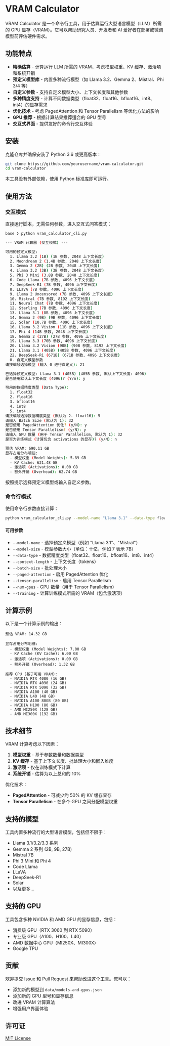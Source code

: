# VRAM Calculator

VRAM Calculator 是一个命令行工具，用于估算运行大型语言模型（LLM）所需的 GPU 显存（VRAM）。它可以帮助研究人员、开发者和 AI 爱好者在部署或微调模型前评估硬件需求。

## 功能特点

- **精确估算** - 计算运行 LLM 所需的 VRAM，考虑模型权重、KV 缓存、激活项和系统开销
- **预定义模型库** - 内置多种流行模型（如 Llama 3.2、Gemma 2、Mistral、Phi 3/4 等）
- **自定义参数** - 支持自定义模型大小、上下文长度和其他参数
- **多种精度支持** - 计算不同数据类型（float32、float16、bfloat16、int8、int4）的显存需求
- **优化技术** - 考虑 PagedAttention 和 Tensor Parallelism 等优化方法的影响
- **GPU 推荐** - 根据计算结果推荐适合的 GPU 型号
- **交互式界面** - 提供友好的命令行交互体验

## 安装

克隆仓库并确保安装了 Python 3.6 或更高版本：

```bash
git clone https://github.com/yourusername/vram-calculator.git
cd vram-calculator
```

本工具没有外部依赖，使用 Python 标准库即可运行。

## 使用方法

### 交互模式

直接运行脚本，无需任何参数，进入交互式问答模式：

```bash
base ❯ python vram_calculator_cli.py   

--- VRAM 计算器 (交互模式) ---

可用的预定义模型:
  1. Llama 3.2 (1B) (1B 参数, 2048 上下文长度)
  2. Moondream 2 (1.4B 参数, 2048 上下文长度)
  3. Gemma 2 (2B) (2B 参数, 2048 上下文长度)
  4. Llama 3.2 (3B) (3B 参数, 2048 上下文长度)
  5. Phi 3 Mini (3.8B 参数, 2048 上下文长度)
  6. Code Llama (7B 参数, 4096 上下文长度)
  7. DeepSeek-R1 (7B 参数, 4096 上下文长度)
  8. LLaVA (7B 参数, 4096 上下文长度)
  9. Llama 2 Uncensored (7B 参数, 4096 上下文长度)
  10. Mistral (7B 参数, 8192 上下文长度)
  11. Neural Chat (7B 参数, 4096 上下文长度)
  12. Starling (7B 参数, 4096 上下文长度)
  13. Llama 3.1 (8B 参数, 4096 上下文长度)
  14. Gemma 2 (9B) (9B 参数, 4096 上下文长度)
  15. Solar (10.7B 参数, 4096 上下文长度)
  16. Llama 3.2 Vision (11B 参数, 4096 上下文长度)
  17. Phi 4 (14B 参数, 2048 上下文长度)
  18. Gemma 2 (27B) (27B 参数, 4096 上下文长度)
  19. Llama 3.3 (70B 参数, 4096 上下文长度)
  20. Llama 3.2 Vision (90B) (90B 参数, 8192 上下文长度)
  21. Llama 3.1 (405B) (405B 参数, 4096 上下文长度)
  22. DeepSeek-R1 (671B) (671B 参数, 4096 上下文长度)
  0. 自定义模型参数
请按编号选择模型 (输入 0 进行自定义): 21

已选择预定义模型: Llama 3.1 (405B) (405B 参数, 默认上下文长度: 4096)
是否使用默认上下文长度 (4096)? (Y/n): y

可用的数据精度类型 (Data Type):
  1. float32
  2. float16
  3. bfloat16
  4. int8
  5. int4
请按编号选择数据精度类型 (默认为 2. float16): 5
请输入 Batch Size (默认为 1): 32
是否使用 PagedAttention 优化? (y/N): y
是否使用 Tensor Parallelism? (y/N): y
请输入 GPU 数量 (用于 Tensor Parallelism, 默认为 1): 32
是否为训练模式 (计算包含 activations 的显存)? (y/N): n

预估 VRAM: 690.11 GB
显存占用分布明细:
  - 模型权重 (Model Weights): 5.89 GB
  - KV Cache: 621.48 GB
  - 激活项 (Activations): 0.00 GB
  - 额外开销 (Overhead): 62.74 GB
```

按照提示选择预定义模型或输入自定义参数。

### 命令行模式

使用命令行参数直接计算：

```bash
python vram_calculator_cli.py --model-name "Llama 3.1" --data-type float16 --batch-size 4 --context-length 8192
```

#### 可用参数

- `--model-name` - 选择预定义模型（例如 "Llama 3.1"、"Mistral"）
- `--model-size` - 模型参数大小（单位：十亿，例如 7 表示 7B）
- `--data-type` - 数据精度类型（float32、float16、bfloat16、int8、int4）
- `--context-length` - 上下文长度（tokens）
- `--batch-size` - 批处理大小
- `--paged-attention` - 启用 PagedAttention 优化
- `--tensor-parallelism` - 启用 Tensor Parallelism
- `--num-gpus` - GPU 数量（用于 Tensor Parallelism）
- `--training` - 计算训练模式所需的 VRAM（包含激活项）

## 计算示例

以下是一个计算示例的输出：

```
预估 VRAM: 14.32 GB

显存占用分布明细:
  - 模型权重 (Model Weights): 7.00 GB
  - KV Cache (KV Cache): 6.00 GB
  - 激活项 (Activations): 0.00 GB
  - 额外开销 (Overhead): 1.32 GB

推荐 GPU (基于可用 VRAM):
  - NVIDIA RTX 4080 (16 GB)
  - NVIDIA RTX 4090 (24 GB)
  - NVIDIA RTX 5090 (32 GB)
  - NVIDIA A100 (40 GB)
  - NVIDIA L40 (48 GB)
  - NVIDIA A100 80GB (80 GB)
  - NVIDIA H100 (80 GB)
  - AMD MI250X (128 GB)
  - AMD MI300X (192 GB)
```

## 技术细节

VRAM 计算考虑以下因素：

1. **模型权重** - 基于参数数量和数据类型
2. **KV 缓存** - 基于上下文长度、批处理大小和嵌入维度
3. **激活项** - 仅在训练模式下计算
4. **系统开销** - 估算为以上总和的 10%

优化技术：
- **PagedAttention** - 可减少约 50% 的 KV 缓存显存
- **Tensor Parallelism** - 在多个 GPU 之间分配模型权重

## 支持的模型

工具内置多种流行的大型语言模型，包括但不限于：

- Llama 3.1/3.2/3.3 系列
- Gemma 2 系列 (2B, 9B, 27B)
- Mistral 7B
- Phi 3 Mini 和 Phi 4
- Code Llama
- LLaVA
- DeepSeek-R1
- Solar
- 以及更多...

## 支持的 GPU

工具包含多种 NVIDIA 和 AMD GPU 的显存信息，包括：

- 消费级 GPU（RTX 3060 到 RTX 5090）
- 专业级 GPU（A100、H100、L40）
- AMD 数据中心 GPU（MI250X、MI300X）
- Google TPU

## 贡献

欢迎提交 Issue 和 Pull Request 来帮助改进这个工具。您可以：

- 添加新的模型到 `data/models-and-gpus.json`
- 添加新的 GPU 型号和显存信息
- 改进 VRAM 计算算法
- 增强用户界面体验

## 许可证

[MIT License](LICENSE)